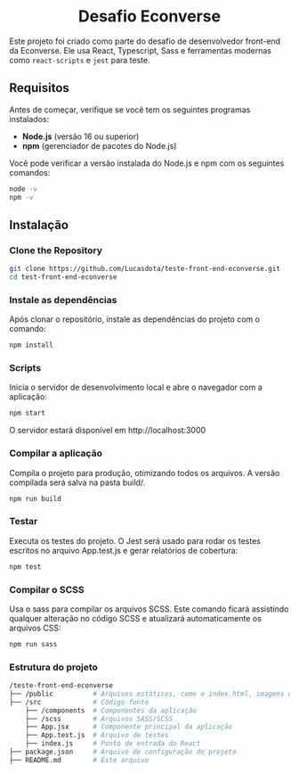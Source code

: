 <h1 align="center"> 
	Desafio Econverse
</h1>

Este projeto foi criado como parte do desafio de desenvolvedor front-end da Econverse. Ele usa React, Typescript, Sass e ferramentas modernas como `react-scripts` e `jest` para teste.

## Requisitos

Antes de começar, verifique se você tem os seguintes programas instalados:

- **Node.js** (versão 16 ou superior)
- **npm** (gerenciador de pacotes do Node.js)

Você pode verificar a versão instalada do Node.js e npm com os seguintes comandos:

```bash
node -v
npm -v
```

## Instalação

### Clone the Repository

```bash
git clone https://github.com/Lucasdota/teste-front-end-econverse.git
cd test-front-end-econverse
```

### Instale as dependências
Após clonar o repositório, instale as dependências do projeto com o comando:
```bash
npm install
```

### Scripts
Inicia o servidor de desenvolvimento local e abre o navegador com a aplicação:
```bash
npm start
```
O servidor estará disponível em http://localhost:3000

### Compilar a aplicação
Compila o projeto para produção, otimizando todos os arquivos. A versão compilada será salva na pasta build/.
```bash
npm run build
```

### Testar
Executa os testes do projeto. O Jest será usado para rodar os testes escritos no arquivo App.test.js e gerar relatórios de cobertura:
```bash
npm test
```

### Compilar o SCSS
Usa o sass para compilar os arquivos SCSS. Este comando ficará assistindo qualquer alteração no código SCSS e atualizará automaticamente os arquivos CSS:
```bash
npm run sass
```

### Estrutura do projeto
```bash
/teste-front-end-econverse
├── /public          # Arquivos estáticos, como o index.html, imagens e ícones
├── /src             # Código fonte
	├── /components  # Componentes da aplicação
	├── /scss        # Arquivos SASS/SCSS
	├── App.jsx      # Componente principal da aplicação
	├── App.test.js  # Arquivo de testes
	├── index.js     # Ponto de entrada do React
├── package.json     # Arquivo de configuração do projeto
├── README.md        # Este arquivo
```